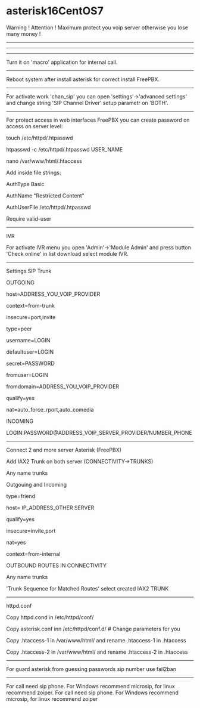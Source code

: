 # asterisk16CentOS7

Warning ! Attention ! Maximum protect you voip server otherwise you lose many money !

---
---
---

Turn it on 'macro' application for internal call.


---

Reboot system after install asterisk for correct install FreePBX.

---

For activate work 'chan_sip' you can open 'settings'->'advanced settings' and change string 'SIP Channel Driver' setup parametr on 'BOTH'.

---

For protect access in web interfaces FreePBX you can create password on access on server level:

touch /etc/httpd/.htpasswd

htpasswd -c /etc/httpd/.htpasswd USER_NAME

nano /var/www/html/.htaccess     

Add inside file strings:

AuthType Basic

AuthName "Restricted Content"

AuthUserFile /etc/httpd/.htpasswd

Require valid-user

---

IVR

For activate IVR menu you open 'Admin'->'Module Admin' and press button 'Check online' in list download select module IVR.

---

Settings SIP Trunk

OUTGOING

host=ADDRESS_YOU_VOIP_PROVIDER

context=from-trunk

insecure=port,invite

type=peer

username=LOGIN

defaultuser=LOGIN

secret=PASSWORD

fromuser=LOGIN

fromdomain=ADDRESS_YOU_VOIP_PROVIDER

qualify=yes

nat=auto_force_rport,auto_comedia


INCOMING

LOGIN:PASSWORD@ADDRESS_VOIP_SERVER_PROVIDER/NUMBER_PHONE

---

Connect 2 and more server Asterisk (FreePBX)

Add IAX2 Trunk on both server (CONNECTIVITY->TRUNKS)

Any name trunks

Outgouing and Incoming

type=friend

host= IP_ADDRESS_OTHER SERVER

qualify=yes

insecure=invite,port

nat=yes

context=from-internal

OUTBOUND ROUTES IN CONNECTIVITY

Any name trunks

'Trunk Sequence for Matched Routes' select created  IAX2  TRUNK

---

httpd.conf

Copy httpd.cond in /etc/httpd/conf/

Copy asterisk.conf inn /etc/httpd/conf.d/ # Change parameters for you

Copy .htaccess-1 in /var/www/html/ and rename .htaccess-1 in .htaccess

Copy .htaccess-2 in /var/www/html/ and rename .htaccess-2 in .htaccess

---
For guard asterisk from guessing passwords sip number use fail2ban

---

For call need sip phone. For Windows recommend microsip, for linux recommend zoiper.
For call need sip phone. For Windows recommend microsip, for linux recommend zoiper
